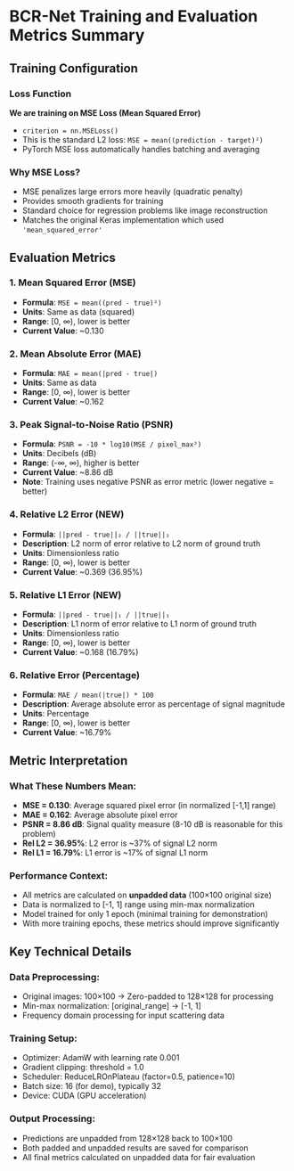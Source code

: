 # BCR-Net Training and Evaluation Metrics Summary

## Training Configuration

### Loss Function
**We are training on MSE Loss (Mean Squared Error)**
- `criterion = nn.MSELoss()`
- This is the standard L2 loss: `MSE = mean((prediction - target)²)`
- PyTorch MSE loss automatically handles batching and averaging

### Why MSE Loss?
- MSE penalizes large errors more heavily (quadratic penalty)
- Provides smooth gradients for training
- Standard choice for regression problems like image reconstruction
- Matches the original Keras implementation which used `'mean_squared_error'`

## Evaluation Metrics

### 1. Mean Squared Error (MSE)
- **Formula**: `MSE = mean((pred - true)²)`
- **Units**: Same as data (squared)
- **Range**: [0, ∞), lower is better
- **Current Value**: ~0.130

### 2. Mean Absolute Error (MAE)  
- **Formula**: `MAE = mean(|pred - true|)`
- **Units**: Same as data
- **Range**: [0, ∞), lower is better
- **Current Value**: ~0.162

### 3. Peak Signal-to-Noise Ratio (PSNR)
- **Formula**: `PSNR = -10 * log10(MSE / pixel_max²)`
- **Units**: Decibels (dB)
- **Range**: (-∞, ∞), higher is better
- **Current Value**: ~8.86 dB
- **Note**: Training uses negative PSNR as error metric (lower negative = better)

### 4. Relative L2 Error (NEW)
- **Formula**: `||pred - true||₂ / ||true||₂`
- **Description**: L2 norm of error relative to L2 norm of ground truth
- **Units**: Dimensionless ratio
- **Range**: [0, ∞), lower is better
- **Current Value**: ~0.369 (36.95%)

### 5. Relative L1 Error (NEW)
- **Formula**: `||pred - true||₁ / ||true||₁`
- **Description**: L1 norm of error relative to L1 norm of ground truth  
- **Units**: Dimensionless ratio
- **Range**: [0, ∞), lower is better
- **Current Value**: ~0.168 (16.79%)

### 6. Relative Error (Percentage)
- **Formula**: `MAE / mean(|true|) * 100`
- **Description**: Average absolute error as percentage of signal magnitude
- **Units**: Percentage
- **Range**: [0, ∞), lower is better
- **Current Value**: ~16.79%

## Metric Interpretation

### What These Numbers Mean:
- **MSE = 0.130**: Average squared pixel error (in normalized [-1,1] range)
- **MAE = 0.162**: Average absolute pixel error 
- **PSNR = 8.86 dB**: Signal quality measure (8-10 dB is reasonable for this problem)
- **Rel L2 = 36.95%**: L2 error is ~37% of signal L2 norm
- **Rel L1 = 16.79%**: L1 error is ~17% of signal L1 norm

### Performance Context:
- All metrics are calculated on **unpadded data** (100×100 original size)
- Data is normalized to [-1, 1] range using min-max normalization
- Model trained for only 1 epoch (minimal training for demonstration)
- With more training epochs, these metrics should improve significantly

## Key Technical Details

### Data Preprocessing:
- Original images: 100×100 → Zero-padded to 128×128 for processing
- Min-max normalization: [original_range] → [-1, 1]
- Frequency domain processing for input scattering data

### Training Setup:
- Optimizer: AdamW with learning rate 0.001
- Gradient clipping: threshold = 1.0
- Scheduler: ReduceLROnPlateau (factor=0.5, patience=10)
- Batch size: 16 (for demo), typically 32
- Device: CUDA (GPU acceleration)

### Output Processing:
- Predictions are unpadded from 128×128 back to 100×100
- Both padded and unpadded results are saved for comparison
- All final metrics calculated on unpadded data for fair evaluation
